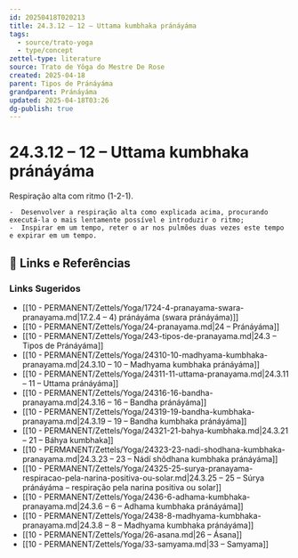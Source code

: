 ```yaml
---
id: 20250418T020213
title: 24.3.12 – 12 – Uttama kumbhaka pránáyáma
tags:
  - source/trato-yoga
  - type/concept
zettel-type: literature
source: Trato de Yôga do Mestre De Rose
created: 2025-04-18
parent: Tipos de Pránáyáma
grandparent: Pránáyáma
updated: 2025-04-18T03:26
dg-publish: true
---
```


# 24.3.12 – 12 – Uttama kumbhaka pránáyáma

Respiração alta com ritmo (1-2-1).

    -  Desenvolver a respiração alta como explicada acima, procurando executá-la o mais lentamente possível e introduzir o ritmo;
    -  Inspirar em um tempo, reter o ar nos pulmões duas vezes este tempo e expirar em um tempo.

## 🔗 Links e Referências











### Links Sugeridos

- [[10 - PERMANENT/Zettels/Yoga/1724-4-pranayama-swara-pranayama.md\|17.2.4 – 4) pránáyáma (swara pránáyáma)]]
- [[10 - PERMANENT/Zettels/Yoga/24-pranayama.md\|24 – Pránáyáma]]
- [[10 - PERMANENT/Zettels/Yoga/243-tipos-de-pranayama.md\|24.3 – Tipos de Pránáyáma]]
- [[10 - PERMANENT/Zettels/Yoga/24310-10-madhyama-kumbhaka-pranayama.md\|24.3.10 – 10 – Madhyama kumbhaka pránáyáma]]
- [[10 - PERMANENT/Zettels/Yoga/24311-11-uttama-pranayama.md\|24.3.11 – 11 – Uttama pránáyáma]]
- [[10 - PERMANENT/Zettels/Yoga/24316-16-bandha-pranayama.md\|24.3.16 – 16 – Bandha pránáyáma]]
- [[10 - PERMANENT/Zettels/Yoga/24319-19-bandha-kumbhaka-pranayama.md\|24.3.19 – 19 – Bandha kumbhaka pránáyáma]]
- [[10 - PERMANENT/Zettels/Yoga/24321-21-bahya-kumbhaka.md\|24.3.21 – 21 – Báhya kumbhaka]]
- [[10 - PERMANENT/Zettels/Yoga/24323-23-nadi-shodhana-kumbhaka-pranayama.md\|24.3.23 – 23 – Nádí shôdhana kumbhaka pránáyáma]]
- [[10 - PERMANENT/Zettels/Yoga/24325-25-surya-pranayama-respiracao-pela-narina-positiva-ou-solar.md\|24.3.25 – 25 – Súrya pránáyáma – respiração pela narina positiva ou solar]]
- [[10 - PERMANENT/Zettels/Yoga/2436-6-adhama-kumbhaka-pranayama.md\|24.3.6 – 6 – Adhama kumbhaka pránáyáma]]
- [[10 - PERMANENT/Zettels/Yoga/2438-8-madhyama-kumbhaka-pranayama.md\|24.3.8 – 8 – Madhyama kumbhaka pránáyáma]]
- [[10 - PERMANENT/Zettels/Yoga/26-asana.md\|26 – Ásana]]
- [[10 - PERMANENT/Zettels/Yoga/33-samyama.md\|33 – Samyama]]